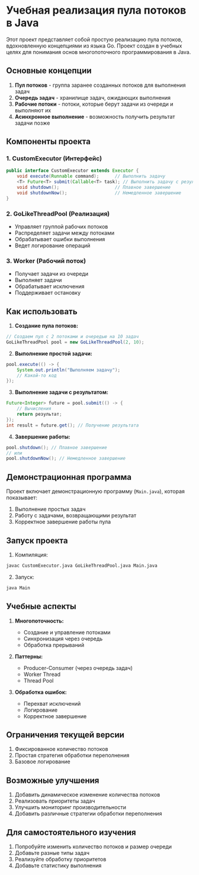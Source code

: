 # Учебная реализация пула потоков в Java

Этот проект представляет собой простую реализацию пула потоков, вдохновленную концепциями из языка Go. 
Проект создан в учебных целях для понимания основ многопоточного программирования в Java.

## Основные концепции

1. **Пул потоков** - группа заранее созданных потоков для выполнения задач
2. **Очередь задач** - хранилище задач, ожидающих выполнения
3. **Рабочие потоки** - потоки, которые берут задачи из очереди и выполняют их
4. **Асинхронное выполнение** - возможность получить результат задачи позже

## Компоненты проекта

### 1. CustomExecutor (Интерфейс)
```java
public interface CustomExecutor extends Executor {
    void execute(Runnable command);      // Выполнить задачу
    <T> Future<T> submit(Callable<T> task); // Выполнить задачу с результатом
    void shutdown();                     // Плавное завершение
    void shutdownNow();                  // Немедленное завершение
}
```

### 2. GoLikeThreadPool (Реализация)
- Управляет группой рабочих потоков
- Распределяет задачи между потоками
- Обрабатывает ошибки выполнения
- Ведет логирование операций

### 3. Worker (Рабочий поток)
- Получает задачи из очереди
- Выполняет задачи
- Обрабатывает исключения
- Поддерживает остановку

## Как использовать

1. **Создание пула потоков:**
```java
// Создаем пул с 2 потоками и очередью на 10 задач
GoLikeThreadPool pool = new GoLikeThreadPool(2, 10);
```

2. **Выполнение простой задачи:**
```java
pool.execute(() -> {
    System.out.println("Выполняем задачу");
    // Какой-то код
});
```

3. **Выполнение задачи с результатом:**
```java
Future<Integer> future = pool.submit(() -> {
    // Вычисления
    return результат;
});
int result = future.get(); // Получение результата
```

4. **Завершение работы:**
```java
pool.shutdown(); // Плавное завершение
// или
pool.shutdownNow(); // Немедленное завершение
```

## Демонстрационная программа

Проект включает демонстрационную программу (`Main.java`), которая показывает:
1. Выполнение простых задач
2. Работу с задачами, возвращающими результат
3. Корректное завершение работы пула

## Запуск проекта

1. Компиляция:
```bash
javac CustomExecutor.java GoLikeThreadPool.java Main.java
```

2. Запуск:
```bash
java Main
```

## Учебные аспекты

1. **Многопоточность:**
   - Создание и управление потоками
   - Синхронизация через очередь
   - Обработка прерываний

2. **Паттерны:**
   - Producer-Consumer (через очередь задач)
   - Worker Thread
   - Thread Pool

3. **Обработка ошибок:**
   - Перехват исключений
   - Логирование
   - Корректное завершение

## Ограничения текущей версии

1. Фиксированное количество потоков
2. Простая стратегия обработки переполнения
3. Базовое логирование

## Возможные улучшения

1. Добавить динамическое изменение количества потоков
2. Реализовать приоритеты задач
3. Улучшить мониторинг производительности
4. Добавить различные стратегии обработки переполнения

## Для самостоятельного изучения

1. Попробуйте изменить количество потоков и размер очереди
2. Добавьте разные типы задач
3. Реализуйте обработку приоритетов
4. Добавьте статистику выполнения 